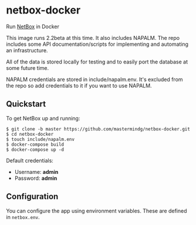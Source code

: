 # netbox-docker

Run [NetBox](https://github.com/digitalocean/netbox) in Docker

This image runs 2.2beta at this time. It also includes NAPALM. The repo includes some API documentation/scripts for implementing and automating an infrastructure.

All of the data is stored locally for testing and to easily port the database at some future time.

NAPALM credentials are stored in include/napalm.env. It's excluded from the repo so add credentials to it if you want to use NAPALM.

## Quickstart

To get NetBox up and running:

```
$ git clone -b master https://github.com/mastermindg/netbox-docker.git
$ cd netbox-docker
$ touch include/napalm.env
$ docker-compose build
$ docker-compose up -d
```

Default credentials:

* Username: **admin**
* Password: **admin**

## Configuration

You can configure the app using environment variables. These are defined in `netbox.env`.
